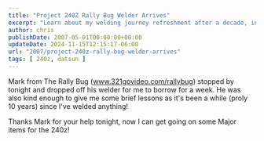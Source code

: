 ```yaml
---
title: "Project 240Z Rally Bug Welder Arrives"
excerpt: "Learn about my welding journey refreshment after a decade, initiated by Rally Bug's Mark who shared his welder and knowledge."
author: chris
publishDate: 2007-05-01T00:00:00+00:00
updateDate: 2024-11-15T12:15:17-06:00
url: "2007/project-240z-rally-bug-welder-arrives"
tags: [ 240z, datsun ]
---
```


Mark from The Rally Bug (www.321govideo.com/rallybug) stopped by tonight and dropped off his welder for me to borrow for a week. He was also kind enough to give me some brief lessons as it's been a while (proly 10 years) since I've welded anything!

Thanks Mark for your help tonight, now I can get going on some Major items for the 240z!

